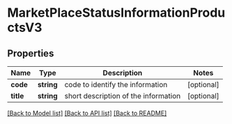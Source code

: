 # MarketPlaceStatusInformationProductsV3

## Properties
Name | Type | Description | Notes
------------ | ------------- | ------------- | -------------
**code** | **string** | code to identify the information | [optional] 
**title** | **string** | short description of the information | [optional] 

[[Back to Model list]](../../README.md#documentation-for-models) [[Back to API list]](../../README.md#documentation-for-api-endpoints) [[Back to README]](../../README.md)


